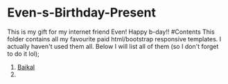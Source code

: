 # Even-s-Birthday-Present
This is my gift for my internet friend Even! Happy b-day!!
#Contents
This folder contains all my favourite paid html/bootstrap responsive templates. I actually haven't used them all. Below I will list all of them (so I don't forget to do it lol);
1. [Baikal](http://demo.themewagon.com/preview/bootstrap-4-startup-small-business-website-template)
2. 
